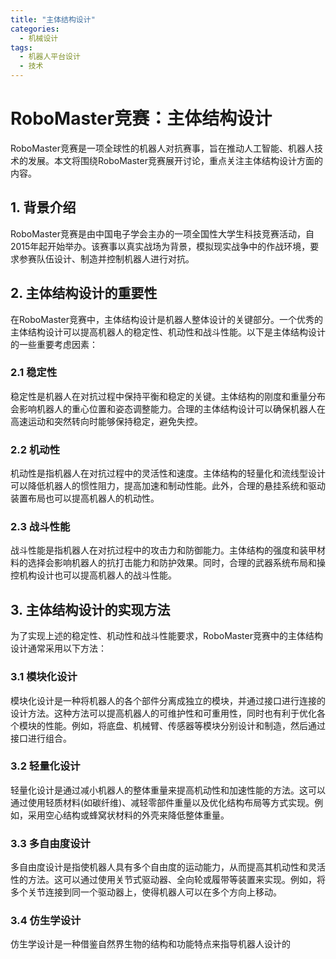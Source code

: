 ```yaml
---  
title: "主体结构设计"  
categories:  
  - 机械设计  
tags: 
  - 机器人平台设计 
  - 技术  
---  
```


# RoboMaster竞赛：主体结构设计

RoboMaster竞赛是一项全球性的机器人对抗赛事，旨在推动人工智能、机器人技术的发展。本文将围绕RoboMaster竞赛展开讨论，重点关注主体结构设计方面的内容。

## 1. 背景介绍

RoboMaster竞赛是由中国电子学会主办的一项全国性大学生科技竞赛活动，自2015年起开始举办。该赛事以真实战场为背景，模拟现实战争中的作战环境，要求参赛队伍设计、制造并控制机器人进行对抗。

## 2. 主体结构设计的重要性

在RoboMaster竞赛中，主体结构设计是机器人整体设计的关键部分。一个优秀的主体结构设计可以提高机器人的稳定性、机动性和战斗性能。以下是主体结构设计的一些重要考虑因素：

### 2.1 稳定性

稳定性是机器人在对抗过程中保持平衡和稳定的关键。主体结构的刚度和重量分布会影响机器人的重心位置和姿态调整能力。合理的主体结构设计可以确保机器人在高速运动和突然转向时能够保持稳定，避免失控。

### 2.2 机动性

机动性是指机器人在对抗过程中的灵活性和速度。主体结构的轻量化和流线型设计可以降低机器人的惯性阻力，提高加速和制动性能。此外，合理的悬挂系统和驱动装置布局也可以提高机器人的机动性。

### 2.3 战斗性能

战斗性能是指机器人在对抗过程中的攻击力和防御能力。主体结构的强度和装甲材料的选择会影响机器人的抗打击能力和防护效果。同时，合理的武器系统布局和操控机构设计也可以提高机器人的战斗性能。

## 3. 主体结构设计的实现方法

为了实现上述的稳定性、机动性和战斗性能要求，RoboMaster竞赛中的主体结构设计通常采用以下方法：

### 3.1 模块化设计

模块化设计是一种将机器人的各个部件分离成独立的模块，并通过接口进行连接的设计方法。这种方法可以提高机器人的可维护性和可重用性，同时也有利于优化各个模块的性能。例如，将底盘、机械臂、传感器等模块分别设计和制造，然后通过接口进行组合。

### 3.2 轻量化设计

轻量化设计是通过减小机器人的整体重量来提高机动性和加速性能的方法。这可以通过使用轻质材料(如碳纤维)、减轻零部件重量以及优化结构布局等方式实现。例如，采用空心结构或蜂窝状材料的外壳来降低整体重量。

### 3.3 多自由度设计

多自由度设计是指使机器人具有多个自由度的运动能力，从而提高其机动性和灵活性的方法。这可以通过使用关节式驱动器、全向轮或履带等装置来实现。例如，将多个关节连接到同一个驱动器上，使得机器人可以在多个方向上移动。

### 3.4 仿生学设计

仿生学设计是一种借鉴自然界生物的结构和功能特点来指导机器人设计的 
